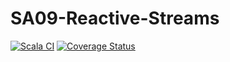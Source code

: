 # SA09-Reactive-Streams


[![Scala CI](https://github.com/AlexTemirbulatow/de.htwg.sa.DotsAndBoxes/actions/workflows/scala.yml/badge.svg?branch=SA09-Reactive-Streams)](https://github.com/AlexTemirbulatow/de.htwg.sa.DotsAndBoxes/actions/workflows/scala.yml)
[![Coverage Status](https://coveralls.io/repos/github/AlexTemirbulatow/de.htwg.sa.DotsAndBoxes/badge.svg?branch=SA09-Reactive-Streams)](https://coveralls.io/github/AlexTemirbulatow/de.htwg.sa.DotsAndBoxes?branch=SA09-Reactive-Streams)
